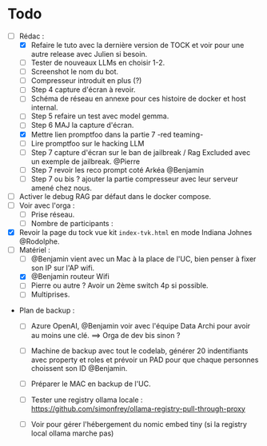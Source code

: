 # Todo

- [ ] Rédac :
    - [X] Refaire le tuto avec la dernière version de TOCK et voir pour une autre release avec Julien si besoin.
    - [ ] Tester de nouveaux LLMs en choisir 1-2.
    - [ ] Screenshot le nom du bot.
    - [ ] Compresseur introduit en plus (?)
    - [ ] Step 4 capture d'écran à revoir.
    - [ ] Schéma de réseau en annexe pour ces histoire de docker et host internal.
    - [ ] Step 5 refaire un test avec model gemma.
    - [ ] Step 6 MAJ la capture d'écran.
    - [X] Mettre lien promptfoo dans la partie 7 -red teaming-
    - [ ] Lire promptfoo sur le hacking LLM
    - [ ] Step 7 capture d'écran sur le ban de jailbreak / Rag Excluded avec un exemple de jailbreak. @Pierre
    - [ ] Step 7 revoir les reco prompt coté Arkéa @Benjamin
    - [ ] Step 7 ou bis ? ajouter la partie compresseur avec leur serveur amené chez nous.
- [ ] Activer le debug RAG par défaut dans le docker compose.
- [ ] Voir avec l'orga :
  - [ ] Prise réseau.
  - [ ] Nombre de participants : 
- [X] Revoir la page du tock vue kit `index-tvk.html` en mode Indiana Johnes @Rodolphe.
- [ ] Matériel :
  - [ ] @Benjamin vient avec un Mac à la place de l'UC, bien penser à fixer son IP sur l'AP wifi.
  - [X] @Benjamin routeur Wifi
  - [ ] Pierre ou autre ? Avoir un 2ème switch 4p si possible.
  - [ ] Multiprises.
- Plan de backup :
  - [ ] Azure OpenAI, @Benjamin voir avec l'équipe Data Archi pour avoir au moins une clé. ==> Orga de dev bis sinon ?
  - [ ] Machine de backup avec tout le codelab, générer 20 indentifiants avec property et roles et prévoir un PAD pour que chaque personnes choissent son ID @Benjamin.
  - [ ] Préparer le MAC en backup de l'UC.
  - [ ] Tester une registry ollama locale : https://github.com/simonfrey/ollama-registry-pull-through-proxy
  - [ ] Voir pour gérer l'hébergement du nomic embed tiny (si la registry local ollama marche pas)


